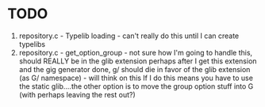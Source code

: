 TODO
===

 1. repository.c - Typelib loading - can't really do this until I can create typelibs
 1. repository.c - get_option_group - not sure how I'm going to handle this, should REALLY be in the glib extension
                   perhaps after I get this extension and the gig generator done, g/ should die in favor of the
                   glib extension (as G/ namespace) - will think on this  If I do this means you have to use
                   the static glib....the other option is to move the group option stuff into G (with
                   perhaps leaving the rest out?)